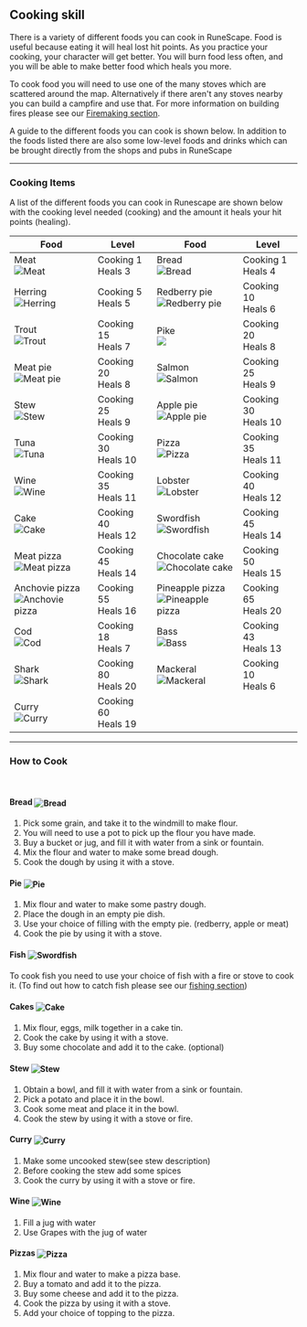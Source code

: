 <h2 class="rsc-centre-text">Cooking skill</h2>

There is a variety of different foods you can cook in RuneScape. Food is useful because eating it will heal lost hit points. As you practice your cooking, your character will get better. You will burn food less often, and you will be able to make better food which heals you more.

To cook food you will need to use one of the many stoves which are scattered around the map. Alternatively if there aren't any stoves nearby you can build a campfire and use that. For more information on building fires please see our [Firemaking section](/manual/skills/firemaking).

A guide to the different foods you can cook is shown below. In addition to the foods listed there are also some low-level foods and drinks which can be brought directly from the shops and pubs in RuneScape

---

<h3 class="rsc-centre-text">Cooking Items</h3>

A list of the different foods you can cook in Runescape are shown below with the cooking level needed (cooking) and the amount it heals your hit points (healing).

<div class="rsc-skill-table rsc-cooking-table">

|Food|Level|Food|Level|
|----|-----|----|-----|
|Meat<br /><img src="/items/132.png" alt="Meat" />|Cooking 1<br />Heals 3|Bread<br /><img src="/items/138.png" alt="Bread" />|Cooking 1<br />Heals 4|
|Herring<br /><img src="/items/362.png" alt="Herring" />|Cooking 5<br />Heals 5|Redberry pie<br /><img src="/items/258.png" alt="Redberry pie" />|Cooking 10<br />Heals 6|
|Trout<br /><img src="/items/359.png" alt="Trout" />|Cooking 15<br />Heals 7|Pike<br /><img src="/items/364.png" />|Cooking 20<br />Heals 8|
|Meat pie<br /><img src="/items/259.png" alt="Meat pie" />|Cooking 20<br />Heals 8|Salmon<br /><img src="/items/357.png" alt="Salmon" />|Cooking 25<br />Heals 9|
|Stew<br /><img src="/items/346.png" alt="Stew" />|Cooking 25<br />Heals 9|Apple pie<br /><img src="/items/257.png" alt="Apple pie" />|Cooking 30<br />Heals 10|
|Tuna<br /><img src="/items/367.png" alt="Tuna" />|Cooking 30<br />Heals 10|Pizza<br /><img src="/items/325.png" alt="Pizza" />|Cooking 35<br />Heals 11|
|Wine<br /><img src="/items/142.png" alt="Wine" />|Cooking 35<br />Heals 11|Lobster<br /><img src="/items/373.png" alt="Lobster" />|Cooking 40<br />Heals 12|
|Cake<br /><img src="/items/330.png" alt="Cake" />|Cooking 40<br />Heals 12|Swordfish<br /><img src="/items/370.png" alt="Swordfish" />|Cooking 45<br />Heals 14|
|Meat pizza<br /><img src="/items/326.png" alt="Meat pizza" />|Cooking 45<br />Heals 14|Chocolate cake<br /><img src="/items/332.png" alt="Chocolate cake" />|Cooking 50<br />Heals 15|
|Anchovie pizza<br /><img src="/items/327.png" alt="Anchovie pizza" />|Cooking 55<br />Heals 16|Pineapple pizza<br /><img src="/items/750.png" alt="Pineapple pizza" />|Cooking 65<br />Heals 20|
|Cod<br /><img src="/items/551.png" alt="Cod" />|Cooking 18<br />Heals 7|Bass<br /><img src="/items/555.png" alt="Bass" />|Cooking 43<br />Heals 13|
|Shark<br /><img src="/items/546.png" alt="Shark" />|Cooking 80<br />Heals 20|Mackeral<br /><img src="/items/553.png" alt="Mackeral" />|Cooking 10<br />Heals 6|
|Curry<br /><img src="/items/709.png" alt="Curry" />|Cooking 60<br />Heals 19|||

</div>

---

<h3 class="rsc-centre-text">How to Cook</h3>

<br />

<h4 class="rsc-centre-text">Bread <img src="/items/138.png" alt="Bread" style="vertical-align:middle;" /></h4>

<ol class="rsc-centre-text">
<li>Pick some grain, and take it to the windmill to make flour.</li>
<li>You will need to use a pot to pick up the flour you have made.</li>
<li>Buy a bucket or jug, and fill it with water from a sink or fountain.</li>
<li>Mix the flour and water to make some bread dough.</li>
<li>Cook the dough by using it with a stove.</li>
</ol>


<h4 class="rsc-centre-text">Pie <img src="/items/258.png" alt="Pie" style="vertical-align:middle;" /></h4>

<ol class="rsc-centre-text">
<li>Mix flour and water to make some pastry dough.</li>
<li>Place the dough in an empty pie dish.</li>
<li>Use your choice of filling with the empty pie. (redberry, apple or meat)</li>
<li>Cook the pie by using it with a stove. </li>
</ol>

<h4 class="rsc-centre-text">Fish <img src="/items/370.png" alt="Swordfish" style="vertical-align:middle;" /></h4>


<p class="rsc-centre-text">
To cook fish you need to use your choice of fish with a fire or stove to cook it. (To find out how to catch fish please see our <a href="/manual/skills/fishing">fishing section</a>)
</p>

<h4 class="rsc-centre-text">Cakes <img src="/items/330.png" alt="Cake" style="vertical-align:middle;" /></h4>

<ol class="rsc-centre-text">
<li>Mix flour, eggs, milk together in a cake tin.</li>
<li>Cook the cake by using it with a stove.</li>
<li>Buy some chocolate and add it to the cake. (optional)</li>
</ol>

<h4 class="rsc-centre-text">Stew <img src="/items/346.png" alt="Stew" style="vertical-align:middle;" /></h4>

<ol class="rsc-centre-text">
<li>Obtain a bowl, and fill it with water from a sink or fountain.</li>
<li>Pick a potato and place it in the bowl.</li>
<li>Cook some meat and place it in the bowl.</li>
<li>Cook the stew by using it with a stove or fire.</li>
</ol>

<h4 class="rsc-centre-text">Curry <img src="/items/709.png" alt="Curry" style="vertical-align:middle;" /></h4>

<ol class="rsc-centre-text">
<li>Make some uncooked stew(see stew description)</li>
<li>Before cooking the stew add some spices</li>
<li>Cook the curry by using it with a stove or fire.</li>
</ol>

<h4 class="rsc-centre-text">Wine <img src="/items/142.png" alt="Wine" style="vertical-align:middle;" /></h4>

<ol class="rsc-centre-text">
<li>Fill a jug with water</li>
<li>Use Grapes with the jug of water</li>
</ol>

<h4 class="rsc-centre-text">Pizzas <img src="/items/325.png" alt="Pizza" style="vertical-align:middle;" /></h4>

<ol class="rsc-centre-text">
<li>Mix flour and water to make a pizza base.</li>
<li>Buy a tomato and add it to the pizza.</li>
<li>Buy some cheese and add it to the pizza.</li>
<li>Cook the pizza by using it with a stove.</li>
<li>Add your choice of topping to the pizza.</li>
</ol>
